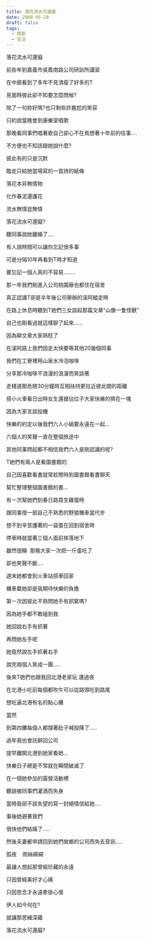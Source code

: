 ```yaml
---
title: 落花流水可還癡
date: 2008-05-20
draft: false
tags:
  - 原創
  - 生活
---
```

落花流水可還癡

前些年到嘉義市吳鳳南路公司研訓所講習

在中廊看到了多年不見清瘦了好多的T

見面時彼此卻不知要怎麼問候?

除了一句妳好嗎?也只剩些許尷尬的笑容

只約說當晚會到康樂室唱歌

那晚看同事們唱著歌自己卻心不在焉想著十年前的往事….

不方便也不知該跟她說什麼?

彼此有的只是沉默

臨走只給她當場寫的一首詩的紙條

落花本非無情物

化作春泥還護花

流水無情豈無情

落花流水可還癡?

聽同事說她離婚了….

有人說時間可以讓你忘記很多事

可是分隔10年再看到T時才知道

要忘記一個人真的不容易……..

那一年我們剛進入公司桃園廠也都住在宿舍

真正認識T卻是半年後公司舉辦的溪阿縱走時

在路上休息時聽到T她們三女談起那篇文章”山像一隻怪獸”

自己也剛看過就這樣聊了起來……

因為聊文章大家熟稔了

在溪阿路上我們因走太快要等其他20幾個同事

我們在工寮裡用山泉水冷泡咖啡

分享那冷咖啡不浪漫的浪漫而笑談著

走棧道那危險30分鐘時互相扶持更拉近彼此間的距離

搭小火車看日出時女生還搶佔位子大家快樂的擠在一塊

因為大家言談投機

快樂的約定以後我們六人小組要永遠在一起…

六個人的笑聲一直在整個旅途中

其他同事問起都不相信我們六人是剛認識的呢?

T她們有兩人是看圖書館的

自己因喜歡看書就常趁閒時到圖書館看書聊天

幫忙整理整個圖書館的書…

有一次幫她們到春日路買生雞蛋時

跟同事借一部自己不熟悉的野狼機車當代步

想不到辛苦護著的一袋蛋在回到宿舍時

停車時就當著三個人面前摔落地下

雖然很糗  那晚大家一次把一斤蛋吃了

卻也笑聲不斷….

週末她都會到火車站搭車回家

機車載她卻是我期待快樂的負擔

第一次因彼此不熟問她手有抓緊嗎?

因為她手都不敢碰到我

她回說右手有抓著  

再問她左手呢

她竟然說左手抓著右手

說完兩個人笑成一團…..

後來T她們也跟我回北港老家玩 還過夜

在北港小吃前每個都吹牛可以從路頭吃到路尾

想吃遍北港有名的點心攤

當然

到第四攤每個人都撐著肚子喊投降了…..

過年我也會託辭回公司

提早離開北港到她家看她…

快樂日子總是不常就在瞬間破滅了

在一個她參加的露營活動裡

聽說被同事們灌酒而失身

當時我卻不該失望的寫一封絕情信給她….

事後她避著我們

很快他們結婚了…..

然後夫妻都申請回到她們故鄉的公司而失去音訊…..

孤夜    雨絲綿綿

最讓人想起那曾經珍藏的永遠

只因曾經美好才心痛

只因思念才永遠牽掛心懷

伊人如今何在?

就讓那思緒深藏

落花流水可還癡?